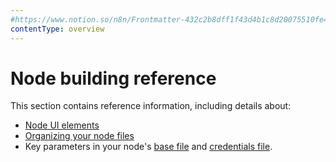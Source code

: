 ```yaml
---
#https://www.notion.so/n8n/Frontmatter-432c2b8dff1f43d4b1c8d20075510fe4
contentType: overview
---
```


# Node building reference

This section contains reference information, including details about:

* [Node UI elements](/integrations/creating-nodes/build/reference/ui-elements/)
* [Organizing your node files](/integrations/creating-nodes/build/reference/node-file-structure/)
* Key parameters in your node's [base file](/integrations/creating-nodes/build/reference/node-base-files/) and [credentials file](/integrations/creating-nodes/build/reference/credentials-files/).
